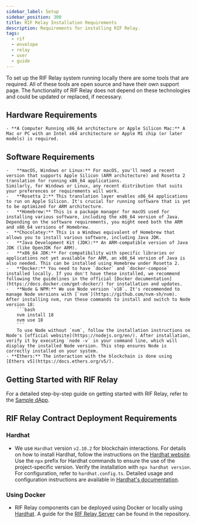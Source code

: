 ```yaml
---
sidebar_label: Setup
sidebar_position: 300
title: RIF Relay Installation Requirements
description: Requirements for installing RIF Relay.
tags:
  - rif
  - envelope
  - relay
  - user
  - guide
---
```


To set up the RIF Relay system running locally there are some tools that are required. All of these tools are open source and have their own support page. The functionality of RIF Relay does not depend on these technologies and could be updated or replaced, if necessary.

## Hardware Requirements

```
- **A Computer Running x86_64 architecture or Apple Silicon Mac:** A Mac or PC with an Intel x64 architecture or Apple M1 chip (or later models) is required.
```

## Software Requirements

````
-	**macOS, Windows or Linux:** For macOS, you'll need a recent version that supports Apple Silicon (ARM architecture) and Rosetta 2 translation for running x86_64 applications.
Similarly, for Windows or Linux, any recent distribution that suits your preferences or requirements will work.
-	**Rosetta 2:** This translation layer enables x86_64 applications to run on Apple Silicon. It's crucial for running software that is yet to be optimized for ARM architecture.
-	**Homebrew:** This is a package manager for macOS used for installing various software, including the x86_64 version of Java. Depending on the software requirements, you might need both the ARM and x86_64 versions of Homebrew.
-  **Chocolatey:** This is a Windows equivalent of Homebrew that allows you to install various software, including Java JDK.
-	**Java Development Kit (JDK):** An ARM-compatible version of Java JDK (like OpenJDK for ARM).
-	**x86_64 JDK:** For compatibility with specific libraries or applications not yet available for ARM, an x86_64 version of Java is also needed. This can be installed using Homebrew under Rosetta 2.
-	**Docker:** You need to have `docker` and `docker-compose` installed locally. If you don't have these installed, we recommend following the guidelines in the official [Docker documentation](https://docs.docker.com/get-docker/) for installation and updates.
-	**Node & NPM:** We use Node version `v18`. It's recommended to manage Node versions with [`nvm`](https://github.com/nvm-sh/nvm). After installing nvm, run these commands to install and switch to Node version 18:
    ```bash
    nvm install 18
    nvm use 18
    ```
    To use Node without `nvm`, follow the installation instructions on Node's [official website](https://nodejs.org/en/). After installation, verify it by executing `node -v` in your command line, which will display the installed Node version. This step ensures Node is correctly installed on your system.
- **Ethers:** The interaction with the blockchain is done using [Ethers v5](https://docs.ethers.org/v5/).
````

## Getting Started with RIF Relay

For a detailed step-by-step guide on getting started with RIF Relay, refer to the [Sample dApp](/developers/integrate/rif-relay/sample-dapp/).

## RIF Relay Contract Deployment Requirements

### Hardhat

- We use `Hardhat` version `v2.10.2` for blockchain interactions. For details on how to install Hardhat, follow the instructions on the [Hardhat website](https://hardhat.org/hardhat-runner/docs/getting-started#installation). Use the `npx` prefix for Hardhat commands to ensure the use of the project-specific version. Verify the installation with `npx hardhat version`. For configuration, refer to `hardhat.config.ts`. Detailed usage and configuration instructions are available in [Hardhat's documentation](https://hardhat.org/docs).

### Using Docker

- RIF Relay components can be deployed using Docker or locally using [Hardhat](#hardhat). A guide for the [RIF Relay Server](https://github.com/rsksmart/rif-relay-server#execute-as-a-docker-container) can be found in the repository.